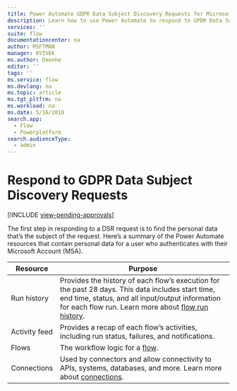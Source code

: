 ```yaml
---
title: Power Automate GDPR Data Subject Discovery Requests for Microsoft Accounts (MSA) | Microsoft Docs
description: Learn how to use Power Automate to respond to GPDR Data Subject Discovery Requests for Microsoft Accounts.
services: ''
suite: flow
documentationcenter: na
author: MSFTMAN
manager: KVIVEK
ms.author: Deonhe
editor: ''
tags: ''
ms.service: flow
ms.devlang: na
ms.topic: article
ms.tgt_pltfrm: na
ms.workload: na
ms.date: 5/16/2018
search.app: 
  - Flow
  - Powerplatform
search.audienceType: 
  - admin
---
```

# Respond to GDPR Data Subject Discovery Requests 
[!INCLUDE [view-pending-approvals](includes/cc-rebrand.md)]

The first step in responding to a DSR request is to find the personal data that’s the subject of the request.
Here’s a summary of the Power Automate resources that contain personal data for a user who authenticates with their Microsoft Account (MSA).

|Resource|Purpose|
|-----|-----|
|Run history|Provides the history of each flow’s execution for the past 28 days. This data includes start time, end time, status, and all input/output information for each flow run. Learn more about [flow run history](https://flow.microsoft.com/blog/download-history-recurrence/).|
|Activity feed| Provides a recap of each flow’s activities, including run status, failures, and notifications.|
|Flows|The workflow logic for a [flow](https://docs.microsoft.com/flow/get-started-logic-flow).|
|Connections|Used by connectors and allow connectivity to APIs, systems, databases, and more. Learn more about [connections](add-manage-connections.md).|

